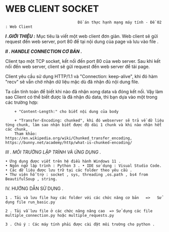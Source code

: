  #                                                                WEB CLIENT SOCKET
                                    Đồ án thực hạnh mạng máy tính - Đề 02 : Web Client


**_I .GIỚI THIỆU :_**  Mục tiêu là viết một web client đơn giản. Web client sẽ gửi request đến web server, port 80 để tại nội dung của page và lưu vào file .

**_II . HANDLE CONNECTION CƠ BẢN ._**

 Client tạo một TCP socket, kết nối đến port 80 của web server. Sau khi kết nối đến web server, client sẽ gửi request đến web server để tải page.
 
 Client yêu cầu sử dụng HTTP/1.1 và "Connection: keep-alive", khi đó hàm "recv" sẽ vẫn chờ nhận dữ liệu mặc dù đã nhận đủ nội dung file. 
 
 Ta cần tính toán để biết khi nào đã nhận xong data và đóng kết nối. Vậy làm sao Client có thể biết được là đã nhận đủ data, thì bạn dựa vào một trong các trường hợp:

        + "Content-Length:" cho biết nội dung của body
        
        + "Transfer-Encoding: chunked", khi đó webserver sẽ trả về dữ liệu từng chunk, làm sao nhận biết được độ dài 1 chunk và khi nào nhận hết các chunk,
        Tham khảo: https://en.wikipedia.org/wiki/Chunked_transfer_encoding, https://bunny.net/academy/http/what-is-chunked-encoding/

_III . MÔI TRƯỜNG LẬP TRÌNH VÀ ỨNG DỤNG ._
    
    • Ứng dụng được viết trên hệ điều hành Windows 11 . 
    • Ngôn ngữ lập trình : Python 3 . • IDE sử dụng : Visual Studio Code. 
    • Các dữ liệu được lưu trữ tại các folder theo yêu cầu . 
    • Thư viện hỗ trợ : socket , sys, threading ,os.path , bs4 from BeautifulSoup , string.

 
IV. HƯỚNG DẪN SỬ DỤNG .
    
    1 . Tải và lưu file hay các folder với các chức năng cơ bản   =>   Sử dụng file run_basic.py 
      
    2 . Tải vầ lưu file ở các chức năng nâng cao  => Sử dụng các file multiple_connection.py hoặc multiple_requests.py 
      
    3 . Chú ý : Các máy tính phải được cài đặt môi trường cho python .
    
    

